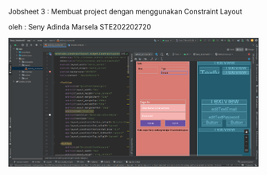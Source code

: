 Jobsheet 3 : Membuat project dengan menggunakan Constraint Layout

oleh : Seny Adinda Marsela STE202202720

![](https://github.com/SenyAdinda/Seny_Jobsheet3/blob/main/Seny_Jobsheet3.png)
